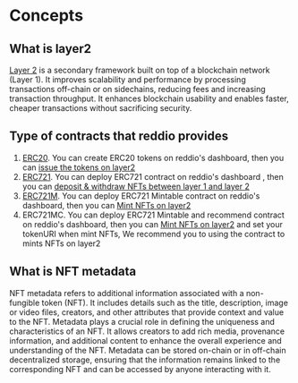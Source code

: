 # Concepts

## What is layer2
[Layer 2](https://academy.binance.com/en/glossary/layer-2) is a secondary framework built on top of a blockchain network (Layer 1). It improves scalability and performance by processing transactions off-chain or on sidechains, reducing fees and increasing transaction throughput. It enhances blockchain usability and enables faster, cheaper transactions without sacrificing security.

## Type of contracts that reddio provides
1. [ERC20](https://github.com/reddio-com/contract_sample/blob/main/src/contracts/ERC20General.sol). You can create ERC20 tokens on reddio's dashboard, then you can [issue the tokens on layer2](https://docs.reddio.com/guide/getting-started/issue-tokens-on-layer2.html)
2. [ERC721](https://github.com/reddio-com/contract_sample/blob/main/src/contracts/ERC721General.sol). You can deploy ERC721 contract on reddio's dashboard , then you can [deposit & withdraw NFTs between layer 1 and layer 2](https://docs.reddio.com/guide/getting-started/transfer-nfts-between-layer-1-and-layer-2.html)
3. [ERC721M](https://github.com/reddio-com/contract_sample/blob/main/src/contracts/ERC721MintFor.sol). You can deploy ERC721 Mintable contract on reddio's dashboard, then you can [Mint NFTs on layer2](https://docs.reddio.com/guide/getting-started/mint-nfts-on-layer-2.html)
4. ERC721MC. You can deploy ERC721 Mintable and recommend contract on reddio's dashboard, then you can [Mint NFTs on layer2](https://docs.reddio.com/guide/getting-started/mint-nfts-on-layer-2.html) and set your tokenURI when mint NFTs, We recommend you to using the contract to mints NFTs on layer2

## What is NFT metadata
NFT metadata refers to additional information associated with a non-fungible token (NFT). It includes details such as the title, description, image or video files, creators, and other attributes that provide context and value to the NFT. Metadata plays a crucial role in defining the uniqueness and characteristics of an NFT. It allows creators to add rich media, provenance information, and additional content to enhance the overall experience and understanding of the NFT. Metadata can be stored on-chain or in off-chain decentralized storage, ensuring that the information remains linked to the corresponding NFT and can be accessed by anyone interacting with it.